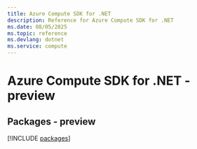```yaml
---
title: Azure Compute SDK for .NET
description: Reference for Azure Compute SDK for .NET
ms.date: 08/05/2025
ms.topic: reference
ms.devlang: dotnet
ms.service: compute
---
```

# Azure Compute SDK for .NET - preview
## Packages - preview
[!INCLUDE [packages](compute-index.md)]